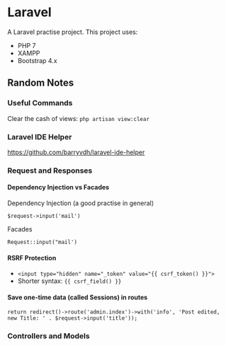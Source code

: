 # Laravel

A Laravel practise project. This project uses:

* PHP 7
* XAMPP
* Bootstrap 4.x

## Random Notes

### Useful Commands

Clear the cash of views: `php artisan view:clear`

### Laravel IDE Helper

https://github.com/barryvdh/laravel-ide-helper

### Request and Responses

#### Dependency Injection vs Facades

Dependency Injection (a good practise in general)

`$request->input('mail')`

Facades

`Request::input("mail')`

#### RSRF Protection

* `<input type="hidden" name="_token" value="{{ csrf_token() }}">`
* Shorter syntax: `{{ csrf_field() }}`

#### Save one-time data (called Sessions) in routes

`return redirect()->route('admin.index')->with('info', 'Post edited, new Title: ' . $request->input('title'));`

### Controllers and Models

